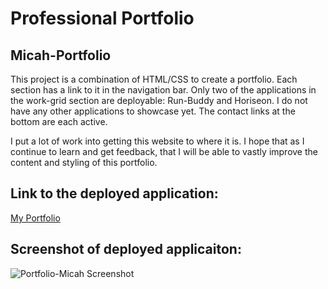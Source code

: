 # Professional Portfolio

## Micah-Portfolio

This project is a combination of HTML/CSS to create a portfolio. Each section has a link to it in the navigation bar. Only two of the applications in the work-grid section are deployable: Run-Buddy and Horiseon. I do not have any other applications to showcase yet. The contact links at the bottom are each active.

I put a lot of work into getting this website to where it is. I hope that as I continue to learn and get feedback, that I will be able to vastly improve the content and styling of this portfolio.

## Link to the deployed application:

[My Portfolio](https://mcclellan-micah.github.io/micah-portfolio/)

## Screenshot of deployed applicaiton:

![Portfolio-Micah Screenshot](../images/Portfolio.png)

